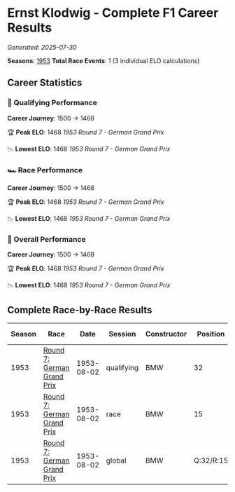 # Ernst Klodwig - Complete F1 Career Results

*Generated: 2025-07-30*

**Seasons**: [1953](../results/1953-season-report.md)
**Total Race Events**: 1 (3 individual ELO calculations)

## Career Statistics

### 🏁 Qualifying Performance
**Career Journey**: 1500 → 1468

🏆 **Peak ELO**: 1468
   *1953 Round 7 - German Grand Prix*

📉 **Lowest ELO**: 1468
   *1953 Round 7 - German Grand Prix*

### 🏎️ Race Performance
**Career Journey**: 1500 → 1468

🏆 **Peak ELO**: 1468
   *1953 Round 7 - German Grand Prix*

📉 **Lowest ELO**: 1468
   *1953 Round 7 - German Grand Prix*

### 🌟 Overall Performance
**Career Journey**: 1500 → 1468

🏆 **Peak ELO**: 1468
   *1953 Round 7 - German Grand Prix*

📉 **Lowest ELO**: 1468
   *1953 Round 7 - German Grand Prix*


## Complete Race-by-Race Results

| Season | Race | Date | Session | Constructor | Position | Starting ELO | ELO Change | Final ELO | Teammate |
|--------|------|------|---------|-------------|----------|--------------|------------|-----------|----------|
| 1953 | [Round 7: German Grand Prix](../results/1953-season-report.md#round-7-german-grand-prix) | 1953-08-02 | qualifying | BMW | 32 | 1500 | -32 | 1468 | Rudolf Krause |
| 1953 | [Round 7: German Grand Prix](../results/1953-season-report.md#round-7-german-grand-prix) | 1953-08-02 | race | BMW | 15 | 1500 | -32 | 1468 | Rudolf Krause |
| 1953 | [Round 7: German Grand Prix](../results/1953-season-report.md#round-7-german-grand-prix) | 1953-08-02 | global | BMW | Q:32/R:15 | 1500 | -32 | 1468 | Rudolf Krause |
